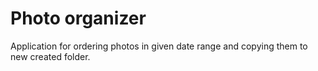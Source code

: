 # Photo organizer
Application for ordering photos in given date range and copying them to new created folder.
